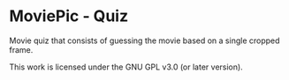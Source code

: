 # MoviePic - Quiz
Movie quiz that consists of guessing the movie based on a single cropped frame.

This work is licensed under the GNU GPL v3.0 (or later version).
